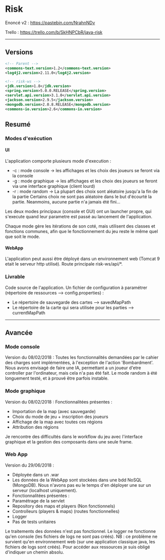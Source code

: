 # Risk

Enoncé v2 : https://pastebin.com/NrahnNDv

Trello : https://trello.com/b/SkHNPCbR/java-risk

-------------------------------------------------------------

## Versions
```xml
<!-- Parent -->
<commons-text.version>1.2</commons-text.version>
<log4j2.version>2.11.0</log4j2.version>

<!-- risk-ws -->
<jdk.version>1.8</jdk.version>
<spring.version>5.0.0.RELEASE</spring.version>
<servlet.api.version>3.1.0</servlet.api.version>
<jackson.version>2.9.5</jackson.version>
<mongodb.version>2.0.8.RELEASE</mongodb.version>
<commons-io.version>2.6</commons-io.version>
```
## Resumé 

### Modes d'exécution
#### UI
L'application comporte plusieurs mode d'execution :
 - -c : mode console -> les affichages et les choix des joueurs se feront via la console
 - -g : mode graphique -> les affichages et les choix des joueurs se feront via une interface graphique (client lourd)
 - -r : mode random -> La plupart des choix sont aléatoire jusqu'a la fin de la partie
        Certains choix ne sont pas aléatoire dans le but d'écourté la partie. Neanmoins, aucune partie n'a jamais été fini...
 
Les deux modes principaux (console et GUI) ont un launcher propre, qui s'execute quand leur parametre est passé au lancement de l'application.

Chaque mode gère les itérations de son coté, mais utilisent des classes et fonctions communes, afin que le fonctionnement du jeu reste le même quel que soit le mode.

#### WebApp
L'application peut aussi être déployé dans un environnement web (Tomcat 9 etait le serveur http utilisé).
Route principale risk-ws/api/*.

### Livrable
Code source de l'application.
Un fichier de configuration à paramétrer (répertoire de ressources --> config.properties) :
 * Le répertoire de sauvegarde des cartes --> savedMapPath
 * Le répertoire de la carte qui sera utilisée pour les parties --> currentMapPath

-------------------------------------------------------------

## Avancée

### Mode console

Version du 08/02/2018 : 
Toutes les fonctionnalités demandées par le cahier des charges sont implémentées, à l'exception de l'action 'Bombardment'.
Nous avons envisagé de faire une IA, permettant a un joueur d'etre controller par l'ordinateur, mais cela n'a pas été fait.
Le mode random à été longuement testé, et à prouvé être parfois instable. 

### Mode graphique

Version du 08/02/2018 : 
Fonctionnalitées présentes :
 - Importation de la map (avec sauvegarde)
 - Choix du mode de jeu + inscription des joueurs
 - Affichage de la map avec toutes ces régions
 - Attribution des régions

Je rencontre des difficultés dans le workflow du jeu avec l'interface graphique et la gestion des composants dans une seule frame.

### Web App

Version du 29/06/2018 :
 - Déployée dans un .war
 - Les données de la WebApp sont stockées dans une bdd NoSQL (MongoDB). Nous n'avons pas eu le temps d'en déployer une sur un serveur (localhost uniquement).
 - Fonctionnalitées présentes :
  - Paramétrage de la servlet
  - Repository des maps et players (Non fonctionnels)
  - Controlleurs (players & maps) (routes fonctionnelles)
  - Logger
  - Pas de tests unitaires

Le traitements des données n'est pas fonctionnel.
Le logger ne fonctionne qu'en console (les fichiers de logs ne sont pas créés). NB : ce problème ne survient qu'en environnement web (sur une application classique java, les fichiers de logs sont créés).
Pour accéder aux ressources je suis obligé d'indiquer un chemin absolu.
